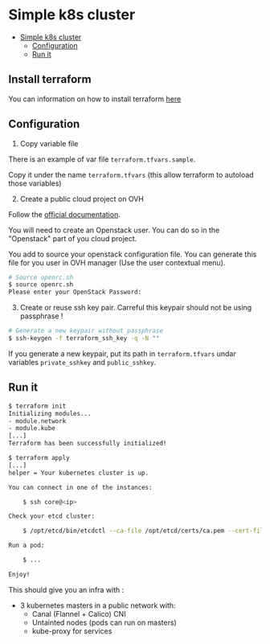 # Simple k8s cluster


- [Simple k8s cluster](#simple-k8s-cluster)
    - [Configuration](#configuration)
    - [Run it](#run-it)
    
## Install terraform

You can information on how to install terraform [here](https://www.terraform.io/intro/getting-started/install.html)

## Configuration
1. Copy variable file

There is an example of var file `terraform.tfvars.sample`.

Copy it under the name `terraform.tfvars` (this allow terraform to autoload those variables)

2. Create a public cloud project on OVH

Follow the [official documentation](https://docs.ovh.com/gb/en/public-cloud/getting_started_with_public_cloud_logging_in_and_creating_a_project/).

You will need to create an Openstack user. You can do so in the "Openstack" part of you cloud project. 

You add to source your openstack configuration file. You can generate this file for you user in OVH manager (Use the user contextual menu). 

```bash
# Source openrc.sh
$ source openrc.sh
Please enter your OpenStack Password: 

```

3. Create or reuse ssh key pair. Carreful this keypair should not be using passphrase !

```bash
# Generate a new keypair without passphrase
$ ssh-keygen -f terraform_ssh_key -q -N ""
```

If you generate a new keypair, put its path in `terraform.tfvars` undar variables `private_sshkey` and `public_sshkey`.

## Run it

```bash
$ terraform init
Initializing modules...
- module.network
- module.kube
[...]
Terraform has been successfully initialized!

$ terraform apply
[...]
helper = Your kubernetes cluster is up.

You can connect in one of the instances:

    $ ssh core@<ip>

Check your etcd cluster:

    $ /opt/etcd/bin/etcdctl --ca-file /opt/etcd/certs/ca.pem --cert-file /opt/etcd/certs/cert.pem --key-file /opt/etcd/certs/cert-key.pem --endpoints https://54.36.112.50:2379 member list

Run a pod:

    $ ...

Enjoy!


```

This should give you an infra with :

* 3 kubernetes masters in a public network with:
  * Canal (Flannel + Calico) CNI
  * Untainted nodes (pods can run on masters)
  * kube-proxy for services
